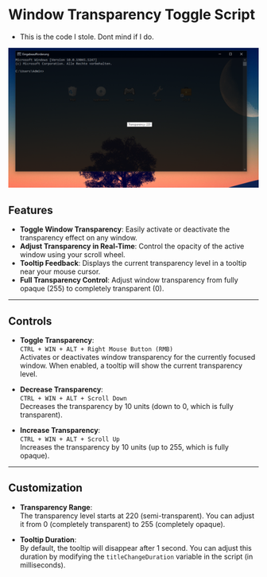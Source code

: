 # Window Transparency Toggle Script

- This is the code I stole. Dont mind if I do.

![Transparency Toggle](./screenshot.PNG)

## Features

- **Toggle Window Transparency**: Easily activate or deactivate the transparency effect on any window.
- **Adjust Transparency in Real-Time**: Control the opacity of the active window using your scroll wheel.
- **Tooltip Feedback**: Displays the current transparency level in a tooltip near your mouse cursor.
- **Full Transparency Control**: Adjust window transparency from fully opaque (255) to completely transparent (0).

---

## Controls

- **Toggle Transparency**:  
  `CTRL + WIN + ALT + Right Mouse Button (RMB)`  
  Activates or deactivates window transparency for the currently focused window. When enabled, a tooltip will show the current transparency level.

- **Decrease Transparency**:  
  `CTRL + WIN + ALT + Scroll Down`  
  Decreases the transparency by 10 units (down to 0, which is fully transparent).

- **Increase Transparency**:  
  `CTRL + WIN + ALT + Scroll Up`  
  Increases the transparency by 10 units (up to 255, which is fully opaque).

---

## Customization

- **Transparency Range**:  
  The transparency level starts at 220 (semi-transparent). You can adjust it from 0 (completely transparent) to 255 (completely opaque).

- **Tooltip Duration**:  
  By default, the tooltip will disappear after 1 second. You can adjust this duration by modifying the `titleChangeDuration` variable in the script (in milliseconds).